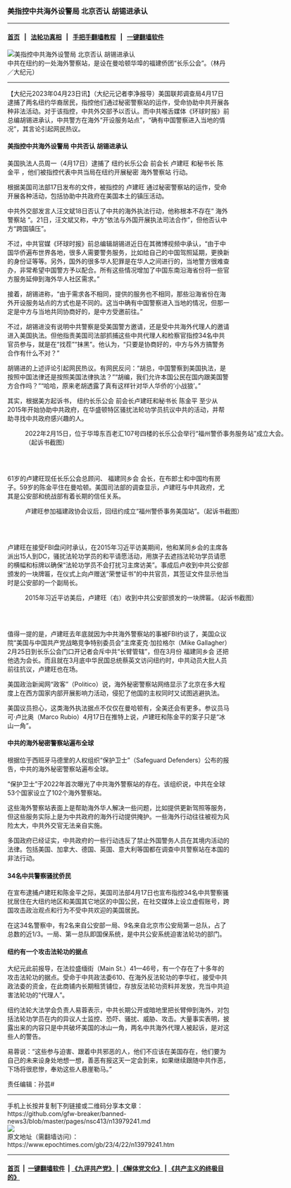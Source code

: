 ### 美指控中共海外设警局 北京否认 胡锡进承认
------------------------

#### [首页](https://github.com/gfw-breaker/banned-news3/blob/master/README.md) &nbsp;&nbsp;|&nbsp;&nbsp; [法轮功真相](https://github.com/begood0513/basic/blob/master/README.md)  &nbsp;&nbsp;|&nbsp;&nbsp; [手把手翻墙教程](https://github.com/gfw-breaker/guides/wiki)  &nbsp;&nbsp;|&nbsp;&nbsp; [一键翻墙软件](https://github.com/gfw-breaker/nogfw/blob/master/README.md)  



<div><img alt="美指控中共海外设警局 北京否认 胡锡进承认" class="attachment-djy_600_400 size-djy_600_400 wp-post-image" src="https://i.epochtimes.com/assets/uploads/2023/01/id13905749-163352-600x400.jpeg"/>
<div class="caption">
 中共在纽约的一处海外警察站，是设在曼哈顿华埠的福建侨团“长乐公会”。（林丹／大纪元）
</div></div><hr/>


<div><p>
 【大纪元2023年04月23日讯】（大纪元记者李净报导）美国联邦调查局4月17日逮捕了两名纽约华裔居民，指控他们通过秘密警察站的运作，受命协助中共开展各种非法活动。对于该指控，中共外交部予以否认。而中共喉舌媒体《环球时报》前总编胡锡进承认，中共警方在海外“开设服务站点”，“确有中国警察进入当地的情况”，其言论引起网民热议。
</p>
<h4>
 美指控中共海外设警局 中共否认 胡锡进承认
</h4>
<p>
 美国执法人员周一（4月17日）逮捕了
 <ok href="https://www.epochtimes.com/gb/tag/%E7%BA%BD%E7%BA%A6%E9%95%BF%E4%B9%90%E5%85%AC%E4%BC%9A.html">
  纽约长乐公会
 </ok>
 前会长
 <ok href="https://www.epochtimes.com/gb/tag/%E5%8D%A2%E5%BB%BA%E6%97%BA.html">
  卢建旺
 </ok>
 和秘书长
 <ok href="https://www.epochtimes.com/gb/tag/%E9%99%88%E9%87%91%E5%B9%B3.html">
  陈金平
 </ok>
 ，他们被指控代表中共当局在纽约开展秘密
 <ok href="https://www.epochtimes.com/gb/tag/%E6%B5%B7%E5%A4%96%E8%AD%A6%E5%AF%9F%E7%AB%99.html">
  海外警察站
 </ok>
 行动。
</p>
<p>
 根据美国司法部17日发布的文件，被指控的
 <ok href="https://www.epochtimes.com/gb/tag/%E5%8D%A2%E5%BB%BA%E6%97%BA.html">
  卢建旺
 </ok>
 通过秘密警察站的运作，受命开展各种活动，包括协助中共政府在美国本土的镇压活动。
</p>
<p>
 中共外交部发言人汪文斌18日否认了中共的海外执法行动，他称根本不存在“
 <ok href="https://www.epochtimes.com/gb/tag/%E6%B5%B7%E5%A4%96%E8%AD%A6%E5%AF%9F%E7%AB%99.html">
  海外警察站
 </ok>
 ”。21日，汪文斌又称，中方“依法与外国开展执法司法合作”，但他否认中方“跨国镇压”。
</p>
<p>
 不过，中共官媒《环球时报》前总编辑胡锡进近日在其微博视频中承认，“由于中国华侨遍布世界各地，很多人需要警务服务，比如给自己的中国驾照延期，更换新的身份证等等。另外，国外的很多华人犯罪是在华人之间进行的，当地警方很难查办，非常希望中国警方予以配合。所有这些情况增加了中国东南沿海省份将一些官方服务延伸到海外华人社区需求。”
</p>
<p>
 接着，胡锡进称，“由于需求各不相同，提供的服务也不相同，那些沿海省份在海外开设服务站点的方式也是不同的。这当中确有中国警察进入当地的情况，但那一定是中方与当地共同协商好的，是中方受邀前往。”
</p>
<p>
 不过，胡锡进没有说明中共警察是受美国警方邀请，还是受中共海外代理人的邀请进入美国执法。但他指责美国司法部抓捕这些中共代理人和检察官指控34名中共官员参与，就是在“找茬”“抹黑”。他认为，“只要是协商好的，中方与外方搞警务合作有什么不对？”
</p>
<p>
 胡锡进的上述评论引起网民热议。有网民反问：“胡总，中国警察到美国执法，是按照中国法律还是按照美国法律执法？”“胡编，我们允许本国公民在国内跟美国警方合作吗？”“哈哈，原来老胡透露了真有这样针对华人华侨的‘小战狼’。”
</p>
<p>
 其实，根据美方起诉书，
 <ok href="https://www.epochtimes.com/gb/tag/%E7%BA%BD%E7%BA%A6%E9%95%BF%E4%B9%90%E5%85%AC%E4%BC%9A.html">
  纽约长乐公会
 </ok>
 前会长卢建旺和秘书长
 <ok href="https://www.epochtimes.com/gb/tag/%E9%99%88%E9%87%91%E5%B9%B3.html">
  陈金平
 </ok>
 至少从2015年开始协助中共政府，在华盛顿特区骚扰法轮功学员抗议中共的活动，并帮助寻找中共政府感兴趣的人。
</p>
<figure aria-describedby="caption-attachment-13976184" class="wp-caption aligncenter" id="attachment_13976184" style="width: 600px">
 <ok href="https://i.epochtimes.com/assets/uploads/2023/04/id13976184-165461.jpeg" target="_blank">
  <img alt="" class="size-full wp-image-13976184" src="https://i.epochtimes.com/assets/uploads/2023/04/id13976184-165461.jpeg"/>
 </ok>
 <br/><figcaption class="wp-caption-text" id="caption-attachment-13976184">
  2022年2月15日，位于华埠东百老汇107号四楼的长乐公会举行“福州警侨事务服务站”成立大会。（起诉书截图）
 </figcaption><br/>
</figure><br/>
<p>
 61岁的卢建旺现任长乐公会总顾问、
 <ok href="https://www.epochtimes.com/gb/tag/%E7%A6%8F%E5%BB%BA%E5%90%8C%E4%B9%A1%E4%BC%9A.html">
  福建同乡会
 </ok>
 会长，在布郎士和中国均有房子。59岁的陈金平住在曼哈顿。美国司法部的调查显示，卢建旺与中共政府，尤其是公安部和统战部有着长期的信任关系。
</p>
<figure aria-describedby="caption-attachment-13975450" class="wp-caption aligncenter" id="attachment_13975450" style="width: 600px">
 <ok href="https://i.epochtimes.com/assets/uploads/2023/04/id13975450-165439.jpg" target="_blank">
  <img alt="" class="size-full wp-image-13975450" src="https://i.epochtimes.com/assets/uploads/2023/04/id13975450-165439.jpg"/>
 </ok>
 <br/><figcaption class="wp-caption-text" id="caption-attachment-13975450">
  卢建旺参加福建政协会议后，回纽约成立“福州警侨事务美国站”。（起诉书截图）
 </figcaption><br/>
</figure><br/>
<p>
 卢建旺在接受FBI盘问时承认，在2015年习近平访美期间，他和某同乡会的主席各派出15人到DC，骚扰法轮功学员的和平请愿活动，用旗子去遮挡法轮功学员请愿的横幅和标牌以确保“法轮功学员不会打扰习主席访美”。事成后卢收到中共公安部颁发的一块牌匾，在仪式上向卢赠送“荣誉证书”的中共官员，其签证文件显示他当时是公安部的一个副局长。
</p>
<figure aria-describedby="caption-attachment-13975446" class="wp-caption aligncenter" id="attachment_13975446" style="width: 600px">
 <ok href="https://i.epochtimes.com/assets/uploads/2023/04/id13975446-165435.jpg" target="_blank">
  <img alt="" class="size-full wp-image-13975446" src="https://i.epochtimes.com/assets/uploads/2023/04/id13975446-165435.jpg"/>
 </ok>
 <br/><figcaption class="wp-caption-text" id="caption-attachment-13975446">
  2015年习近平访美后，卢建旺（右）收到中共公安部颁发的一块牌匾。（起诉书截图）
 </figcaption><br/>
</figure><br/>
<p>
 值得一提的是，卢建旺去年底就因为中共海外警察站的事被FBI约谈了，美国众议院“美国与中国共产党战略竞争特别委员会”主席麦克‧加拉格尔（Mike Gallagher）2月25日到长乐公会门口开记者会斥中共“长臂管辖”，但在3月份
 <ok href="https://www.epochtimes.com/gb/tag/%E7%A6%8F%E5%BB%BA%E5%90%8C%E4%B9%A1%E4%BC%9A.html">
  福建同乡会
 </ok>
 还把他选为会长。而且就在3月底中华民国总统蔡英文访问纽约时，中共动员大批人员前往抗议，卢建旺也在场。
</p>
<p>
 美国政治新闻网“政客”（Politico）说，海外秘密警察站网络显示了北京在多大程度上在西方国家内部开展影响力活动，侵犯了他国的主权同时又试图逃避执法。
</p>
<p>
 美国议员担心，这类海外执法据点不仅仅在曼哈顿有，全美还会有更多。参议员马可‧卢比奥（Marco Rubio）4月17日在推特上说，卢建旺和陈金平的案子只是“冰山一角”。
</p>
<h4>
 中共的海外秘密警察站遍布全球
</h4>
<p>
 根据位于西班牙马德里的人权组织“保护卫士”（Safeguard Defenders）公布的报告，中共的海外秘密警察站遍布全球。
</p>
<p>
 “保护卫士”于2022年首次曝光了中共海外警察站的存在。该组织说，中共在全球53个国家设立了102个海外警察站。
</p>
<p>
 这些海外警察站表面上是帮助海外华人解决一些问题，比如提供更新驾照等服务，但这些服务实际上是为中共政府的海外行动提供掩护。一些海外行动往往被视为风险太大，中共外交官无法亲自实施。
</p>
<p>
 多国政府已经证实，中共政府的一些行动违反了禁止外国警务人员在其境内活动的法律。包括美国、加拿大、德国、英国、意大利等国都在调查中共警察站在本国的非法行动。
</p>
<h4>
 34名中共警察骚扰侨民
</h4>
<p>
 在宣布逮捕卢建旺和陈金平之际，美国司法部4月17日也宣布指控34名中共警察骚扰居住在大纽约地区和美国其它地区的中国公民，在社交媒体上设立虚假账号，跨国攻击政治观点和行为不受中共欢迎的美国居民。
</p>
<p>
 在这34名警察中，有2名来自公安部一局、9名来自北京市公安局第一总队，占了总数的近1/3。一局、第一总队即国保系统，是中共公安系统迫害法轮功的部门。
</p>
<h4>
 纽约有一个攻击法轮功的据点
</h4>
<p>
 大纪元此前报导，在法拉盛缅街（Main St.）41—46号，有一个存在了十多年的攻击法轮功的据点。受命于中共政法委610、在海外反法轮功的李华红，接受中共政法委的资金，在此商铺内长期租赁铺位，存放反法轮功资料并发放，充当中共迫害法轮功的“代理人”。
</p>
<p>
 纽约法轮大法学会负责人易蓉表示，中共长期公开或暗地里把长臂伸到海外，对包括法轮功学员在内的异议人士监控、恐吓、骚扰、威胁、攻击。大量事实表明，披露出来的内容只是中共破坏美国的冰山一角，两名中共海外代理人被起诉，是对这些人的警告。
</p>
<p>
 易蓉说：“这些参与迫害、跟着中共邪恶的人，他们不应该在美国存在，他们要为自己的未来设身处地想一想，善恶有报这天一定会到来，如果继续跟随中共作恶，下场将很悲惨，奉劝这些人悬崖勒马。”
</p>
<p>
 责任编辑：孙芸#
</p>
</div>
<hr/>
手机上长按并复制下列链接或二维码分享本文章：<br/>
https://github.com/gfw-breaker/banned-news3/blob/master/pages/nsc413/n13979241.md <br/>
<a href='https://github.com/gfw-breaker/banned-news3/blob/master/pages/nsc413/n13979241.md'><img src='https://github.com/gfw-breaker/banned-news3/blob/master/pages/nsc413/n13979241.md.png'/></a> <br/>
原文地址（需翻墙访问）：https://www.epochtimes.com/gb/23/4/22/n13979241.htm


------------------------
#### [首页](https://github.com/gfw-breaker/banned-news3/blob/master/README.md) &nbsp;|&nbsp; [一键翻墙软件](https://github.com/gfw-breaker/nogfw/blob/master/README.md) &nbsp;| [《九评共产党》](https://github.com/gfw-breaker/9ping.md/blob/master/README.md#九评之一评共产党是什么) | [《解体党文化》](https://github.com/gfw-breaker/jtdwh.md/blob/master/README.md) | [《共产主义的终极目的》](https://github.com/gfw-breaker/gczydzjmd.md/blob/master/README.md)


<img src='http://gfw-breaker.win/banned-news3/pages/nsc413/n13979241.md' width='0px' height='0px'/>